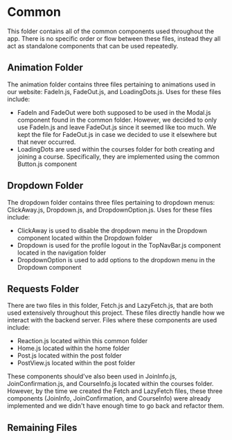 # Common

This folder contains all of the common components used throughout the app. There is no specific order or flow between these files, instead they all act as standalone components that can be used repeatedly.

## Animation Folder

The animation folder contains three files pertaining to animations used in our website: FadeIn.js, FadeOut.js, and LoadingDots.js. Uses for these files include:

- FadeIn and FadeOut were both supposed to be used in the Modal.js component found in the common folder. However, we decided to only use FadeIn.js and leave FadeOut.js since it seemed like too much. We kept the file for FadeOut.js in case we decided to use it elsewhere but that never occurred.
- LoadingDots are used within the courses folder for both creating and joining a course. Specifically, they are implemented using the common Button.js component

## Dropdown Folder

The dropdown folder contains three files pertaining to dropdown menus: ClickAway.js, Dropdown.js, and DropdownOption.js. Uses for these files include:

- ClickAway is used to disable the dropdown menu in the Dropdown component located within the Dropdown folder
- Dropdown is used for the profile logout in the TopNavBar.js component located in the navigation folder
- DropdownOption is used to add options to the dropdown menu in the Dropdown component

## Requests Folder

There are two files in this folder, Fetch.js and LazyFetch.js, that are both used extensively throughout this project. These files directly handle how we interact with the backend server. Files where these components are used include:

- Reaction.js located within this common folder
- Home.js located within the home folder
- Post.js located within the post folder
- PostView.js located within the post folder

These components should've also been used in JoinInfo.js, JoinConfirmation.js, and CourseInfo.js located within the courses folder. However, by the time we created the Fetch and LazyFetch files, these three components (JoinInfo, JoinConfirmation, and CourseInfo) were already implemented and we didn't have enough time to go back and refactor them.

## Remaining Files
